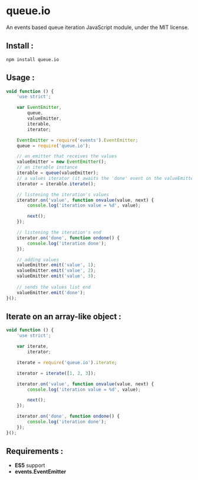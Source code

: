 queue.io
========

An events based queue iteration JavaScript module, under the MIT license.


Install :
---------

`npm install queue.io`


Usage :
-------

```JavaScript
void function () {
    'use strict';

    var EventEmitter,
        queue,
        valueEmitter,
        iterable,
        iterator;

    EventEmitter = require('events').EventEmitter;
    queue = require('queue.io');

    // an emitter that receives the values
    valueEmitter = new EventEmitter();
    // an iterable instance
    iterable = queue(valueEmitter);
    // a values iterator (it awaits the 'done' event on the valueEmitter)
    iterator = iterable.iterate();

    // listening the iteration's values
    iterator.on('value', function onvalue(value, next) {
        console.log('iteration value = %d', value);

        next();
    });

    // listening the iteration's end
    iterator.on('done', function ondone() {
        console.log('iteration done');
    });

    // adding values
    valueEmitter.emit('value', 1);
    valueEmitter.emit('value', 2);
    valueEmitter.emit('value', 3);
    
    // sends the values list end
    valueEmitter.emit('done');
}();
```


Iterate on an array-like object :
---------------------------------

```JavaScript
void function () {
    'use strict';

    var iterate,
        iterator;

    iterate = require('queue.io').iterate;

    iterator = iterate([1, 2, 3]);

    iterator.on('value', function onvalue(value, next) {
        console.log('iteration value = %d', value);

        next();
    });

    iterator.on('done', function ondone() {
        console.log('iteration done');
    });
}();
```


Requirements :
--------------

- <b>ES5</b> support
- <b>events.EventEmitter</b>

